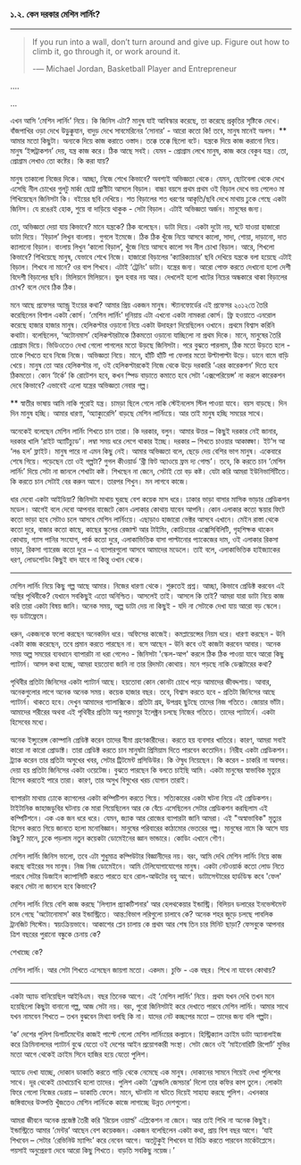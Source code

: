 ### ১.২. কেন দরকার মেশিন লার্নিং?

---

> If you run into a wall, don’t turn around and give up. Figure out how to climb it, go through it, or work around it.
>
> -— Michael Jordan, Basketball Player and Entrepreneur

....

...

এখন আসি ‘মেশিন লার্নিং’ নিয়ে। কি জিনিস এটা? মানুষ যাই আবিস্কার করেছে, তা করেছে প্রকৃতির সৃষ্টিকে দেখে। বাঁজপাখির ওড়া দেখে উড়ুক্কুযান, বাদুড় দেখে সাবমেরিনের ‘সোনার’ - আরো কতো কি! তবে, মানুষ মানেই অলস। \*\* আমার মতো কিছুটা। অন্যকে দিয়ে কাজ করাতে ওস্তাদ। তক্কে তক্কে ছিলো বটে। যন্ত্রকে দিয়ে কাজ করানো নিয়ে। মানুষ ‘ইন্সট্রাকশন’ দেয়, যন্ত্র কাজ করে। ঠিক আছে সবই। যেমন - প্রোগ্রাম লেখে মানুষ, কাজ করে বেকুব যন্ত্র। তো, প্রোগ্রাম লেখাও তো কষ্টের। কি করা যায়?

মানুষ তাকালো নিজের দিকে। আচ্ছা, নিজে শেখে কিভাবে? অবশ্যই অভিজ্ঞতা থেকে। যেমন, ছোটবেলা থেকে দেখে এসেছি নীল চোখের গুলটু মার্কা ছোট্ট প্রাণীটা আসলে বিড়াল। বাচ্চা বয়সে প্রথম প্রথম ওই বিড়াল দেখে ভয় পেলেও মা শিখিয়েছেন জিনিসটা কি। বইয়ের ছবি দেখিয়ে। শত বিড়ালের শত ধরণের আকৃতি/ছবি দেখে মাথায় ঢুকে গেছে একটা জিনিস। যে রঙেরই হোক, শুয়ে বা দাড়িয়ে থাকুক - সেটা বিড়াল। এটাই অভিজ্ঞতা অর্জন। মানুষের জন্য।

তো, অভিজ্ঞতা দেয়া যায় কিভাবে? মানে যন্ত্রকে? ঠিক বলেছেন। ডাটা দিয়ে। একটা দুটো নয়, ঘটে যাওয়া হাজারো ডাটা দিয়ে। ‘বিড়াল’ লিখুন বাংলায়। গুগলে ইমেজে। ঠিক ঠিক খুঁজে নিয়ে আসবে কালো, সাদা, শোয়া, দাড়ানো, দাত ক্যালানো বিড়াল। বাংলায় লিখুন ‘কালো বিড়াল’, খুঁজে নিয়ে আসবে কালো সব নীল চোখা বিড়াল। আরে, শিখলো কিভাবে? শিখিয়েছে মানুষ, যেভাবে শেখে নিজে। হাজারো বিড়ালের ‘ক্যারিক্যাচার’ ছবি দেখিয়ে যন্ত্রকে বলা হয়েছে এটাই বিড়াল। শিখবে না মানে? ওর বাপ শিখবে। এটাই ‘ট্রেনিং’ ডাটা। যন্ত্রের জন্য। আরো পোক্ত করতে দেখানো হলো দেশী বিদেশী বিড়ালের ছবি। মিলিয়নে মিলিয়নে। ভুল হবার নয় আর। দেখলেই হলো খাটের নিচের অন্ধকারে থাকা বিড়ালের চোখ? বলে দেবে ঠিক ঠিক।

মনে আছে প্রফেসর অ্যান্ড্রু ইংয়ের কথা? আমার প্রিয় একজন মানুষ। স্ট্যানফোর্ডের এই প্রফেসর ২০১২তে তৈরি করেছিলেন বিশাল একটা কোর্স। ‘মেশিন লার্নিং’ দুনিয়ায় এটা এখনো একটা নামকরা কোর্স। ফ্রি হওয়াতে এনরোল করেছে হাজার হাজার মানুষ। হেলিকপ্টার ওড়ানো নিয়ে একটা উদাহরণ দিয়েছিলেন ওখানে। প্রথমে বিশ্বাস করিনি কথাটা। বলেছিলেন, ‘অটোনমাস’ হেলিকপ্টারটাকে ঠিকমতো ওড়ানো যাচ্ছিলো না প্রথম দিকে। মানে, মানুষের তৈরি প্রোগ্রাম দিয়ে। ভিডিওতেও দেখা গেলো পাগলের মতো উড়ছে জিনিসটা। পরে বুঝতে পারলাম, ঠিক মতো উড়তে হলে - তাকে শিখতে হবে নিজে নিজে। অভিজ্ঞতা নিয়ে। মানে, হাঁটি হাঁটি পা ফেলার মতো উল্টাপাল্টা উড়ে। ডানে বামে বাড়ি খেয়ে। মানুষ তো আর হেলিকপ্টার না, ওই হেলিকপ্টারকেই নিজে থেকে উড়ে দরকারি ‘এরর কারেকশন’ দিতে হবে ঠিকমতো। কোন ‘টর্কে’ কি রোটেশন হবে, কখন স্পিড বাড়াতে কমাতে হবে সেটা ‘এক্সপেরিয়েন্স’ না করলে কারেকশন দেবে কিভাবে? এভাবেই এলো যন্ত্রের অভিজ্ঞতা নেবার গল্প।

\*\* স্বাতীর ভাষায় আমি নাকি পুরোই যন্ত্র। চামড়া ছিলে গেলে নাকি স্টেইনলেস স্টিল পাওয়া যাবে। বয়স বাড়ছে। দিন দিন মানুষ হচ্ছি। আমার ধারণা, ‘অ্যাক্যুরেসি’ বাড়ছে মেশিন লার্নিংয়ে। আর তাই মানুষ হচ্ছি সময়ের সাথে।

অনেকেই বলেছেন মেশিন লার্নিং শিখতে চান তারা। কি দরকার, বলুন। আমার উত্তর – কিছুই দরকার নেই জানার, দরকার খালি ‘রাইট অ্যাটিচ্যুড’। লম্বা সময় ধরে লেগে থাকার ইচ্ছে। দরকার – শিখতে চাওয়ার আকাঙ্ক্ষা। ইট’স আ ‘লঙ হল’ ফ্লাইট। মানুষ পারে না এমন কিছু নেই। আমার অভিজ্ঞতা বলে, ছেড়ে দেয় বেশির ভাগ মানুষ। একেবারে শেষে গিয়ে। পড়েছেন তো ওই গল্পটা? গুগল কীওয়ার্ড ‘থ্রী ফিট অ্যাওয়ে ফ্রম দ্য গোল্ড’। তবে, কি করতে চান ‘মেশিন লার্নিং’ দিয়ে সেটা না জানলে শেখাটা কষ্ট। শিখছেন না জেনে, সেটাই তো বড় কষ্ট। যেটা করি আমরা ইউনিভার্সিটিতে। কি করতে চান সেটাই বের করুন আগে। তারপর শিখুন। মন লাগবে কাজে।

ধার দেবো একটা আইডিয়া? জিনিসটা মাথায় ঘুরছে বেশ কয়েক মাস ধরে। ঢাকার ভাড়া বাসার মাসিক ভাড়ার প্রেডিকশন মডেল। আগেই বলে দেবো আপনার বাজেটে কোন এলাকার কোথায় যাবেন আপনি। কোন এলাকার কতো স্কয়ার ফিটে কতো ভাড়া হবে সেটাও চলে আসবে মেশিন লার্নিংয়ে। এছাড়াও হাজারো ভেক্টর আসবে এখানে। মেইন রাস্তা থেকে কতো দুরে, বাজার কতো কাছে, কাছের স্কুলের রেজাল্ট আর টাইমিং, কোচিংয়ের এক্সেসিবিলিটি, গৃহশিক্ষক থাকেন কোথায়, গ্যাস পানির সংযোগ, পার্ক কতো দুরে, এলাকাভিত্তিক বাসা পাল্টানোর প্যাকেজের দাম, ওই এলাকার রিকসা ভাড়া, রিকসা গ্যারেজ কতো দুরে – এ ব্যাপারগুলো আসবে আমাদের মডেলে। তাই বলে, এলাকাভিত্তিক হাইজ্যাকের ধরণ, লোডশেডিং কিছুই বাদ যাবে না কিন্তু ওখান থেকে।

---

মেশিন লার্নিং নিয়ে কিছু গল্প আছে আমার। নিজের ধারণা থেকে। শুরুতেই প্রশ্ন। আচ্ছা, কিভাবে প্রেডিক্ট করবেন এই অস্থির পৃথিবীকে? যেখানে সবকিছুই এতো অনিশ্চিত। আসলেই তাই। আসলে কি তাই? আমরা যারা ডাটা নিয়ে কাজ করি তারা একটা বিষয় জানি। অনেক সময়, অল্প ডাটা দেয় না কিছুই - যদি না সেটাকে দেখা যায় আরো বড় স্কেলে। বড় ডাটাফ্রেমে।

ধরুন, একজনকে ফলো করছেন অনেকদিন ধরে। অফিসের কাজেই। কমপ্লায়েন্সের নিয়ম ধরে। ধারণা করছেন - উনি একটা কাজ করেছেন, তবে প্রমান করতে পারছেন না। বসে আছেন - উনি কবে ওই কাজটা করবেন আবার। অনেক সময় অল্প সময়ের ব্যবধানে ব্যাপারটা না ধরা গেলেও - জিনিসটা 'স্কেল-আপ' করলে ঠিক ঠিক পাওয়া যাবে আরো কিছু প্যাটার্ন। আসল কথা হচ্ছে, আমরা হয়তোবা জানি না তার রিদমটা কোথায়। মনে পড়ছে নাকি ডেক্সটারের কথা?

পৃথিবীর প্রতিটা জিনিসের একটা প্যাটার্ন আছে। হয়তোবা কোন কোনটা চোখে পড়ে আমাদের জীবদ্দশায়। আবার, অনেকগুলোর লাগে অনেক অনেক সময়। কয়েক হাজার বছর। তবে, বিশ্বাস করতে হবে - প্রতিটা জিনিসের আছে প্যাটার্ন। থাকতে হবে। দেখুন আমাদের গ্যালাক্সিকে। প্রতিটা গ্রহ, উপগ্রহ ছুটছে তাদের নিজ গতিতে। জোয়ার ভাঁটা। আমাদের শরীরের অথবা এই পৃথিবীর প্রতিটা অনু পরমাণুর ইলেক্ট্রন চলছে নিজের গতিতে। তাদের প্যাটার্নে। একটা হিসেবের মধ্যে।

অনেক ইন্স্যুরেন্স কোম্পানি প্রেডিক্ট করেন তাদের বীমা গ্রহণকারীদের। করতে হয় ব্যবসার খাতিরে। কারণ, আমরা সবাই কারো না কারো প্রোডাক্ট। তারা প্রেডিক্ট করতে চান মানুষটা প্রিমিয়াম দিতে পারবেন কতোদিন। নিরীহ একটা প্রেডিকশন। ট্র্যাক করেন তার প্রতিটা অসুখের খবর, সেটার ট্রিটমেন্ট প্রসিডিউর। কি ঔষুধ নিয়েছেন। কি করেন - চাকরি না অবসর। দেয়া হয় প্রতিটা জিনিসের একটা ওয়েটেজ। বুঝতে পারছেন কি বলতে চাইছি আমি। একটা মানুষের স্বাভাবিক মৃত্যুর হিসেব করতেই পারে তারা। কারণ, তার অসুখ বিসুখের খরচ যোগান তারাই।

ব্যাপারটা মাথায় ঢোকে ক্যাগলের একটা কম্পিটিশন করতে গিয়ে। সত্যিকারের একটা ঘটনা নিয়ে এই প্রেডিকশন। টাইটানিক জাহাজডুবির ঘটনায় কে মারা গিয়েছিলেন আর কে বেঁচে এসেছিলেন সেটার প্রেডিকশন করছিলাম এই কম্পিটিশনে। এক এক জন ধরে ধরে। যেমন, জ্যাক আর রোজের ব্যাপারটা জানি আমরা। এই "অস্বাভাবিক" মৃত্যুর হিসেব করতে গিয়ে জানতে হলো মনোবিজ্ঞান। মানুষের পরিবারের কাঠামোর ভেতরের গল্প। মানুষের নামে কি আসে যায় কিছু? মানে, ঢুকে পড়লাম নতুন কয়েকটা ডোমেইনের জ্ঞান ভান্ডারে। কোডিং এখানে গৌণ।

মেশিন লার্নিং জিনিস ভালো, তবে এটা শুধুমাত্র কম্পিউটার বিজ্ঞানীদের নয়। বরং, আমি দেখি মেশিন লার্নিং নিয়ে কাজ করছে বাইরের সব মানুষ। নিজ নিজ ডোমেইনে। আমি টেলিযোগাযোগের মানুষ। একটা নেটওয়ার্ক কতো লোড নিতে পারবে সেটার ডিজাইন ক্যাপাসিটি করতে পারতে হবে রোল-আউটের বহু আগে। ডাটাসেন্টারের হার্ডডিস্ক কবে 'ফেল' করবে সেটা না জানলে হবে কিভাবে?

মেশিন লার্নিং নিয়ে বেশি কাজ করছে 'লিগ্যাল প্র্যাকটিশনার' আর হেলথকেয়ার ইন্ডাস্ট্রি। বিলিয়ন ডলারের ইনভেস্টমেন্ট চলে গেছে 'অটোনোমাস' কার ইন্ডাস্ট্রিতে। আন্ত:বিভাগ লরিগুলো চালাবে কে? অনেক শহর জুড়ে চলছে পাবলিক ট্রানজিট সিস্টেম। স্বয়ংক্রিয়ভাবে। আকাশের প্লেন চালায় কে প্রথম আর শেষ তিন চার মিনিট ছাড়া? ফেসবুকে আপনার ত্রিশ বছরের পুরানো বন্ধুকে চেনায় কে?

শেখাচ্ছে কে?

মেশিন লার্নিং। আর সেটা শিখতে এসেছেন জায়গা মতো। একদম। চুক্তি - এক বছর। শিখে না যাবেন কোথায়?

---

একটা অ্যাড বানিয়েছিল আইবিএম। বছর তিনেক আগে। এই ‘মেশিন লার্নিং’ নিয়ে। প্রথম যখন দেখি তখন মনে হয়েছিলো কিছুটা বানানো গল্প, আজ সেটা নয়। বরং, পুরো জিনিসটাই করে দেখাতে পারবে মেশিন লার্নিং। আমার সাথে যখন নামবেন শিখতে – তখন বুঝবেন মিথ্যা বলছি কি না। যাদের নেট কচ্ছপের মতো – তাদের জন্য বলি গল্পটা।

‘ক’ দেশের পুলিশ ডিপার্টমেন্টের কাজই পাল্টে গেলো মেশিন লার্নিংয়ের কল্যানে। হিস্ট্রিক্যাল ক্রাইম ডাটা অ্যানালাইজ করে ক্রিমিনালদের প্যাটার্ন বুঝে যেতো ওই দেশের আইন প্রয়োগকারী সংস্থা। সেটা জেনে ওই ‘মাইনোরিটি রিপোর্ট’ মুভির মতো আগে থেকেই ক্রাইম সিনে হাজির হয়ে যেতো পুলিশ।

অ্যাডে দেখা যাচ্ছে, দোকান ডাকাতি করতে গাড়ি থেকে নেমেছে এক মানুষ। দোকানের সামনে গিয়েই দেখা পুলিশের সাথে। দূর থেকেই চোখাচোখি হলো তাদের। পুলিশ একটা ‘ফ্রেন্ডলি জেসচার’ দিলো তার কফির কাপ তুলে। লোকটা ফিরে গেলো নিজের ডেরায় – ডাকাতি ফেলে। মানে, ঘটনাটা না ঘটতে দিয়েই সাহায্য করছে পুলিশ। এখনকার জঙ্গিবাদের উত্পত্তি খুঁজতেও মেশিন লার্নিংকে কাজে লাগাচ্ছে উন্নত দেশগুলো।

আমরা জীবনে অনেক প্রজেক্ট তৈরী করি ‘রিয়েল ওয়ার্ল্ড’ এপ্লিকেশন না জেনে। আর তাই শিখি না অনেক কিছুই। ইন্ডাস্ট্রিতে আমার ‘মেন্টর’ আছেন বেশ কয়েকজন। একজন বলেছিলেন একটা কথা, প্রায় বিশ বছর আগে। ‘যাই শিখবেন – সেটার ‘রেভিনিউ ম্যাপিং’ করে নেবেন আগে। অতটুকুই শিখবেন যা বিক্রি করতে পারবেন মার্কেটপ্লেসে। পয়সাই অনুপ্রেরণা দেবে আরো কিছু শিখতে। বাড়তি সবকিছু নয়েজ।’

